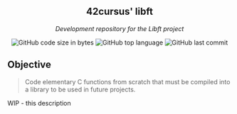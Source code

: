 <div align="center">

  <h2 align="center">42cursus' libft</h2>
  
  <em>Development repository for the Libft project</em>
  
  <img alt="GitHub code size in bytes" src="https://img.shields.io/github/languages/code-size/thawancamara/libft?color=blueviolet" />
  <img alt="GitHub top language" src="https://img.shields.io/github/languages/top/thawancamara/libft?color=blue" />
  <img alt="GitHub last commit" src="https://img.shields.io/github/last-commit/thawancamara/libft?color=brightgreen" />
  
</div>

<div>

  ## Objective
  > Code elementary C functions from scratch that must be compiled into a library to be used in future projects.
  
  WIP - this description
  
</div>
